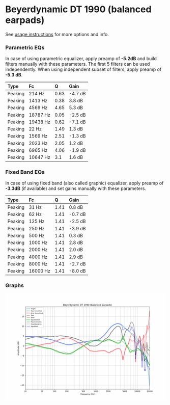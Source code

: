 # Beyerdynamic DT 1990 (balanced earpads)
See [usage instructions](https://github.com/jaakkopasanen/AutoEq#usage) for more options and info.

### Parametric EQs
In case of using parametric equalizer, apply preamp of **-5.2dB** and build filters manually
with these parameters. The first 5 filters can be used independently.
When using independent subset of filters, apply preamp of **-5.3 dB**.

| Type    | Fc       |    Q | Gain    |
|:--------|:---------|:-----|:--------|
| Peaking | 214 Hz   | 0.63 | -4.7 dB |
| Peaking | 1413 Hz  | 0.38 | 3.8 dB  |
| Peaking | 4569 Hz  | 4.65 | 5.3 dB  |
| Peaking | 18787 Hz | 0.05 | -2.5 dB |
| Peaking | 19438 Hz | 0.62 | -7.1 dB |
| Peaking | 22 Hz    | 1.49 | 1.3 dB  |
| Peaking | 1569 Hz  | 2.51 | -1.3 dB |
| Peaking | 2023 Hz  | 2.05 | 1.2 dB  |
| Peaking | 6965 Hz  | 4.06 | -1.9 dB |
| Peaking | 10647 Hz | 3.1  | 1.6 dB  |

### Fixed Band EQs
In case of using fixed band (also called graphic) equalizer, apply preamp of **-3.3dB**
(if available) and set gains manually with these parameters.

| Type    | Fc       |    Q | Gain    |
|:--------|:---------|:-----|:--------|
| Peaking | 31 Hz    | 1.41 | 0.8 dB  |
| Peaking | 62 Hz    | 1.41 | -0.7 dB |
| Peaking | 125 Hz   | 1.41 | -2.5 dB |
| Peaking | 250 Hz   | 1.41 | -3.9 dB |
| Peaking | 500 Hz   | 1.41 | 0.3 dB  |
| Peaking | 1000 Hz  | 1.41 | 2.8 dB  |
| Peaking | 2000 Hz  | 1.41 | 2.0 dB  |
| Peaking | 4000 Hz  | 1.41 | 2.9 dB  |
| Peaking | 8000 Hz  | 1.41 | -2.7 dB |
| Peaking | 16000 Hz | 1.41 | -8.0 dB |

### Graphs
![](./Beyerdynamic%20DT%201990%20(balanced%20earpads).png)